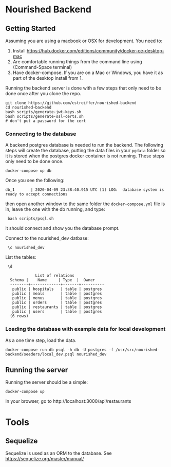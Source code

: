 # Nourished Backend

## Getting Started

Assuming you are using a macbook or OSX for development.  You need to:

1. Install https://hub.docker.com/editions/community/docker-ce-desktop-mac
2. Are comfortable running things from the command line using (Command-Space terminal)
3. Have docker-compose.  If you are on a Mac or Windows, you have it as part of the desktop install from 1.

Running the backend server is done with a few steps that only need to be done once after you clone the repo.

    git clone https://github.com/cstreiffer/nourished-backend
    cd nourished-backend
    bash scripts/generate-jwt-keys.sh
    bash scripts/generate-ssl-certs.sh
    # don't put a password for the cert

### Connecting to the database

A backend postgres database is needed to run the backend.  The following steps will create the database, putting the data files in your `pgdata` folder so it is stored when the postgres docker container is not running.  These steps only need to be done once.

    docker-compose up db

Once you see the following:

    db_1       | 2020-04-09 23:38:40.915 UTC [1] LOG:  database system is ready to accept connections

then open another window to the same folder the `docker-compose.yml` file is in, leave the one with the db running, and type:

     bash scripts/psql.sh

it should connect and show you the database prompt.


Connect to the nourished_dev datbase:

     \c nourished_dev

List the tables:

     \d

                 List of relations
      Schema |    Name     | Type  |  Owner
      --------+-------------+-------+----------
       public | hospitals   | table | postgres
       public | meals       | table | postgres
       public | menus       | table | postgres
       public | orders      | table | postgres
       public | restaurants | table | postgres
       public | users       | table | postgres
      (6 rows)

### Loading the database with example data for local development

As a one time step, load the data.

    docker-compose run db psql -h db -U postgres -f /usr/src/nourished-backend/seeders/local_dev.psql nourished_dev


## Running the server

Running the server should be a simple:

    docker-compose up

In your browser, go to http://localhost:3000/api/restaurants


# Tools

## Sequelize

Sequelize is used as an ORM to the database.  See https://sequelize.org/master/manual/
